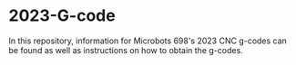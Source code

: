 # 2023-G-code
In this repository, information for Microbots 698's 2023 CNC g-codes can be found as well as instructions on how to obtain the g-codes.

